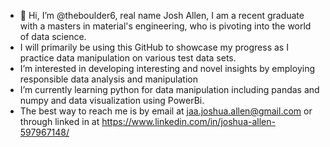 - 👋 Hi, I’m @theboulder6, real name Josh Allen, I am a recent graduate with a masters in material's engineering, who is pivoting into the world of data science.
-  I will primarily be using this GitHub to showcase my progress as I practice data manipulation on various test data sets.
-  I’m interested in developing interesting and novel insights by employing responsible data analysis and manipulation
-  I’m currently learning python for data manipulation including pandas and numpy and data visualization using PowerBi.  
-  The best way to reach me is by email at jaa.joshua.allen@gmail.com or through linked in at https://www.linkedin.com/in/joshua-allen-597967148/ 

<!---
theboulder6/theboulder6 is a ✨ special ✨ repository because its `README.md` (this file) appears on your GitHub profile.
You can click the Preview link to take a look at your changes.
--->
